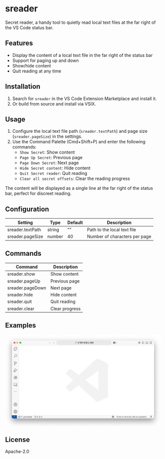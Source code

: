 # sreader

Secret reader, a handy tool to quietly read local text files at the far right of the VS Code status bar.

## Features

- Display the content of a local text file in the far right of the status bar
- Support for paging up and down
- Show/hide content
- Quit reading at any time

## Installation

1. Search for `sreader` in the VS Code Extension Marketplace and install it.
2. Or build from source and install via VSIX.

## Usage

1. Configure the local text file path (`sreader.textPath`) and page size (`sreader.pageSize`) in the settings.
2. Use the Command Palette (Cmd+Shift+P) and enter the following commands:
   - `Show Secret`: Show content
   - `Page Up Secret`: Previous page
   - `Page Down Secret`: Next page
   - `Hide Secret content`: Hide content
   - `Quit Secret reader`: Quit reading
   - `Clear all secret offsets`: Clear the reading progress

The content will be displayed as a single line at the far right of the status bar, perfect for discreet reading.

## Configuration

| Setting             | Type    | Default | Description                  |
|---------------------|---------|---------|------------------------------|
| sreader.textPath    | string  | ""      | Path to the local text file  |
| sreader.pageSize    | number  | 40      | Number of characters per page|

## Commands

| Command                 | Description      |
|-------------------------|-----------------|
| sreader.show            | Show content    |
| sreader.pageUp          | Previous page   |
| sreader.pageDown        | Next page       |
| sreader.hide            | Hide content    |
| sreader.quit            | Quit reading    |
| sreader.clear           | Clear progress  |

## Examples

![Demo](assets/docs/demo.png)

## License

Apache-2.0

